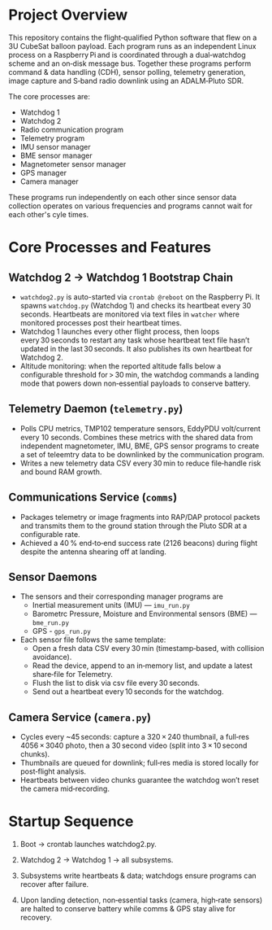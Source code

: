 # Project Overview

This repository contains the flight‑qualified Python software that flew on a 3U CubeSat balloon payload. Each program runs as an independent Linux process on a Raspberry Pi and is coordinated through a dual‑watchdog scheme and an on‑disk message bus. Together these programs perform command & data handling (CDH), sensor polling, telemetry generation, image capture and S‑band radio downlink using an ADALM‑Pluto SDR. 

The core processes are: 
- Watchdog 1
- Watchdog 2 
- Radio communication program 
- Telemetry program 
- IMU sensor manager
- BME sensor manager 
- Magnetometer sensor manager
- GPS manager 
- Camera manager 

These programs run independently on each other since sensor data collection operates on various frequencies and programs cannot wait for each other's cyle times. 

# Core Processes and Features

## Watchdog 2 -> Watchdog 1 Bootstrap Chain
- `watchdog2.py` is auto-started via `crontab @reboot` on the Raspberry Pi. It spawns `watchdog.py` (Watchdog 1) and checks its heartbeat every 30 seconds. Heartbeats are monitored via text files in `watcher` where monitored processes post their heartbeat times.
- Watchdog 1 launches every other flight process, then loops every 30 seconds to restart any task whose heartbeat text file hasn’t updated in the last 30 seconds.  It also publishes its own heartbeat for Watchdog 2.
- Altitude monitoring: when the reported altitude falls below a configurable threshold for > 30 min, the watchdog commands a landing mode that powers down non‑essential payloads to conserve battery.

## Telemetry Daemon (`telemetry.py`)
- Polls CPU metrics, TMP102 temperature sensors, EddyPDU volt/current every 10 seconds. Combines these metrics with the shared data from independent magnetometer, IMU, BME, GPS sensor programs to create a set of teleemtry data to be downlinked by the communication program. 
- Writes a new telemetry data CSV every 30 min to reduce file‑handle risk and bound RAM growth.

## Communications Service (`comms`)
- Packages telemetry or image fragments into RAP/DAP protocol packets and transmits them to the ground station through the Pluto SDR at a configurable rate.
- Achieved a 40 % end‑to‑end success rate (2126 beacons) during flight despite the antenna shearing off at landing. 

## Sensor Daemons
- The sensors and their corresponding manager programs are 
    - Inertial measurement units (IMU) — `imu_run.py`
    - Barometrc Pressure, Moisture and Environmental sensors (BME) — `bme_run.py`
    - GPS - `gps_run.py`
- Each sensor file follows the same template: 
    - Open a fresh data CSV every 30 min (timestamp‑based, with collision avoidance).
    - Read the device, append to an in‑memory list, and update a latest share‑file for Telemetry.
    - Flush the list to disk via csv file every 30 seconds.
    - Send out a heartbeat every 10 seconds for the watchdog.

## Camera Service (`camera.py`)

- Cycles every ~45 seconds: capture a 320 × 240 thumbnail, a full‑res 4056 × 3040 photo, then a 30 second video (split into 3 × 10 second chunks).
- Thumbnails are queued for downlink; full‑res media is stored locally for post‑flight analysis.
- Heartbeats between video chunks guarantee the watchdog won’t reset the camera mid‑recording.


# Startup Sequence

1. Boot → crontab launches watchdog2.py.

2. Watchdog 2 → Watchdog 1 → all subsystems.

3. Subsystems write heartbeats & data; watchdogs ensure programs can recover after failure. 

4. Upon landing detection, non‑essential tasks (camera, high‑rate sensors) are halted to conserve battery while comms & GPS stay alive for recovery.